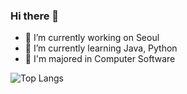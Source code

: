 ### Hi there 👋

- 🔭 I’m currently working on Seoul
- 🌱 I’m currently learning Java, Python
- 🥇 I'm majored in Computer Software

![Top Langs](https://github-readme-stats.vercel.app/api/top-langs/?username=yujinjo0111)
